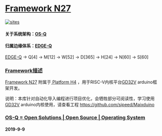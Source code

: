﻿# [Framework N27](https://github.com/OS-Q/N27)

[![sites](http://182.61.61.133/link/resources/OSQ.png)](http://www.OS-Q.com)

#### 关于系统架构：[OS-Q](https://github.com/OS-Q)
#### 归属边缘体系：[EDGE-Q](https://github.com/EDGE-Q)

[EDGE-Q](https://github.com/OS-Q/EDGE-Q) -> Q[4] -> M[12] -> W[52] -> D[365] -> H[24] -> N[60] -> S[60]

### [Framework描述](https://github.com/OS-Q/N27/wiki) 

[Framework N27](https://github.com/OS-Q/N27)  附属于[ Platform  H4](https://github.com/OS-Q/H4) ，用于RISC-V内核平台[GD32V](https://github.com/sochub/GD32V) arduino框架开发。

说明：本库针对自动化导入编程进行项目优化，会牺牲部分可阅读性，学习使用[GD32V](https://github.com/sochub/GD32V) arduino内核使用，请查看工程 
https://github.com/sipeed/Maixduino

### [OS-Q = Open Solutions | Open Source |  Operating System ](http://www.OS-Q.com/N27)
####  2019-9-9